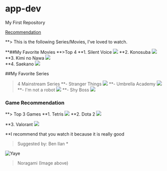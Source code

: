# app-dev
My First Repository

[Recommendation](https://github.com/splookey/app-dev/blob/readme-edits/README.md)

**> This is the following Series/Movies, I've loved to watch.

**##My Favorite Movies
**>Top 4
**1. Silent Voice  ![](https://wallpaperaccess.com/full/1084610.jpg)
**2. Konosuba  ![](https://wallpapers.com/images/hd/konosuba-team-5kir4xbh9edsitgp.jpg)
**3. Kimi no Nawa ![](https://wallpaperaccess.com/full/1146484.jpg)  
**4. Saekano ![](https://c4.wallpaperflare.com/wallpaper/78/299/615/anime-saekano-how-to-raise-a-boring-girlfriend-megumi-kat%C5%8D-wallpaper-preview.jpg)

##My Favorite Series
> 4 Mainstream Series 
**- Stranger Things ![](https://images.wallpapersden.com/image/download/stranger-things-season-4-poster_bWhtbGeUmZqaraWkpJRmbmdlrWZlbWU.jpg)
**- Umbrella Academy ![](https://images3.alphacoders.com/109/thumb-1920-1093025.jpg)
**- I'm not a robot ![](https://www.hellokpop.com/wp-content/uploads/2017/12/main-bg2.jpg)
**- Shy Boss ![](https://tigapuluhlimaadegan.files.wordpress.com/2017/04/08.jpg)

### Game Recommendation
**> Top 3 Games
**1. Tetris ![](https://www.pixelstalk.net/wp-content/uploads/images1/Tetris-Logo-Wallpaper.jpg)
**2. Dota 2 ![](ttps://wallpaperaccess.com/full/671214.jpg)

**3. Valorant ![](https://images.wallpapersden.com/image/download/valorant-gaming-character_bWpqbmaUmZqaraWkpJRnbW1trWZuaWg.jpg)

**I recommend that you watch it because it is really good 
> Suggested by: Ben Ilan *

![ Yaye ](https://i.pinimg.com/originals/cb/37/db/cb37db46255b7995387cf88a284b6561.jpg)
> Noragami (Image above)
